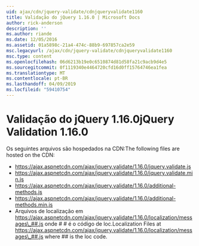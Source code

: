 ```yaml
---
uid: ajax/cdn/jquery-validate/cdnjqueryvalidate1160
title: Validação do jQuery 1.16.0 | Microsoft Docs
author: rick-anderson
description: ''
ms.author: riande
ms.date: 12/05/2016
ms.assetid: 01a5898c-21a4-474c-88b9-697857ca2e59
msc.legacyurl: /ajax/cdn/jquery-validate/cdnjqueryvalidate1160
msc.type: content
ms.openlocfilehash: 06d6213b19e0c6510874d81d58fa21c9acb9d4e5
ms.sourcegitcommit: 0f1119340e4464720cfd16d0ff15764746ea1fea
ms.translationtype: MT
ms.contentlocale: pt-BR
ms.lasthandoff: 04/09/2019
ms.locfileid: "59410754"
---
```

# <a name="jquery-validation-1160"></a><span data-ttu-id="3b948-102">Validação do jQuery 1.16.0</span><span class="sxs-lookup"><span data-stu-id="3b948-102">jQuery Validation 1.16.0</span></span>

<span data-ttu-id="3b948-103">Os seguintes arquivos são hospedados na CDN:</span><span class="sxs-lookup"><span data-stu-id="3b948-103">The following files are hosted on the CDN:</span></span>

- https://ajax.aspnetcdn.com/ajax/jquery.validate/1.16.0/jquery.validate.js
- https://ajax.aspnetcdn.com/ajax/jquery.validate/1.16.0/jquery.validate.min.js
- https://ajax.aspnetcdn.com/ajax/jquery.validate/1.16.0/additional-methods.js
- https://ajax.aspnetcdn.com/ajax/jquery.validate/1.16.0/additional-methods.min.js
- <span data-ttu-id="3b948-104">Arquivos de localização em https://ajax.aspnetcdn.com/ajax/jquery.validate/1.16.0/localization/messages\_##.js onde # # é o código de loc.</span><span class="sxs-lookup"><span data-stu-id="3b948-104">Localization Files at https://ajax.aspnetcdn.com/ajax/jquery.validate/1.16.0/localization/messages\_##.js where ## is the loc code.</span></span>
